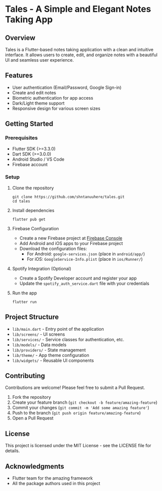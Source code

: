 # Tales - A Simple and Elegant Notes Taking App

## Overview
Tales is a Flutter-based notes taking application with a clean and intuitive interface. It allows users to create, edit, and organize notes with a beautiful UI and seamless user experience.

## Features
- User authentication (Email/Password, Google Sign-in)
- Create and edit notes
- Biometric authentication for app access
- Dark/Light theme support
- Responsive design for various screen sizes

## Getting Started

### Prerequisites
- Flutter SDK (>=3.3.0)
- Dart SDK (>=3.0.0)
- Android Studio / VS Code
- Firebase account

### Setup
1. Clone the repository
   ```
   git clone https://github.com/shntanuuhere/tales.git
   cd tales
   ```

2. Install dependencies
   ```
   flutter pub get
   ```

3. Firebase Configuration
   - Create a new Firebase project at [Firebase Console](https://console.firebase.google.com/)
   - Add Android and iOS apps to your Firebase project
   - Download the configuration files:
     - For Android: `google-services.json` (place in `android/app/`)
     - For iOS: `GoogleService-Info.plist` (place in `ios/Runner/`)

4. Spotify Integration (Optional)
   - Create a Spotify Developer account and register your app
   - Update the `spotify_auth_service.dart` file with your credentials

5. Run the app
   ```
   flutter run
   ```

## Project Structure
- `lib/main.dart` - Entry point of the application
- `lib/screens/` - UI screens
- `lib/services/` - Service classes for authentication, etc.
- `lib/models/` - Data models
- `lib/providers/` - State management
- `lib/theme/` - App theme configuration
- `lib/widgets/` - Reusable UI components

## Contributing
Contributions are welcome! Please feel free to submit a Pull Request.

1. Fork the repository
2. Create your feature branch (`git checkout -b feature/amazing-feature`)
3. Commit your changes (`git commit -m 'Add some amazing feature'`)
4. Push to the branch (`git push origin feature/amazing-feature`)
5. Open a Pull Request

## License
This project is licensed under the MIT License - see the LICENSE file for details.

## Acknowledgments
- Flutter team for the amazing framework
- All the package authors used in this project
